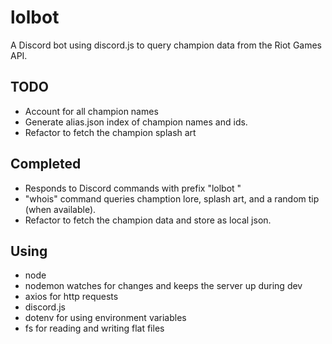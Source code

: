 # lolbot
A Discord bot using discord.js to query champion data from the Riot Games API.

## TODO
- Account for all champion names
- Generate alias.json index of champion names and ids.
- Refactor to fetch the champion splash art

## Completed
- Responds to Discord commands with prefix "lolbot "
- "whois" command queries chamption lore, splash art, and a random tip (when available).
- Refactor to fetch the champion data and store as local json.

## Using
- node
- nodemon watches for changes and keeps the server up during dev
- axios for http requests
- discord.js
- dotenv for using environment variables
- fs for reading and writing flat files
